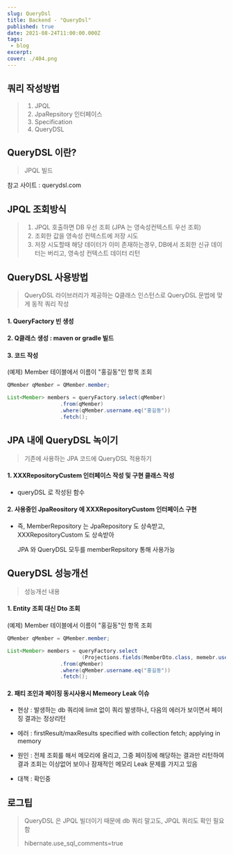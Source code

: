 ```yaml
---
slug: QueryDsl
title: Backend - "QueryDsl"
published: true
date: 2021-08-24T11:00:00.000Z
tags:
 - blog
excerpt: 
cover: ./404.png
---
```




## 쿼리 작성방법

> 1. JPQL
> 2. JpaRepsitory 인터페이스
> 3. Specification
> 4. QueryDSL



## QueryDSL 이란?

> JPQL 빌드
>

참고 사이트 : querydsl.com



## JPQL 조회방식

> 1. JPQL 호출하면 DB 우선 조회 (JPA 는 영속성컨텍스트 우선 조회)
> 2. 조회한 값을 영속성 컨텍스트에 저장 시도
> 3. 저장 시도할때 해당 데이터가 이미 존재하는경우, DB에서 조회한 신규 데이터는 버리고, 영속성 컨텍스트 데이터 리턴



## QueryDSL 사용방법

> QueryDSL 라이브러리가 제공하는 Q클래스 인스턴스로 QueryDSL 문법에 맞게 동적 쿼리 작성

#### 1. QueryFactory 빈 생성

#### 2. Q클래스 생성 : maven or gradle 빌드

#### 3. 코드 작성

(예제) Member 테이블에서 이름이 "홍길동"인 항목 조회

```java
QMember qMember = QMember.member;

List<Member> members = queryFactory.select(qMember)
                 .from(qMember)
                 .where(qMember.username.eq("홍길동"))
                 .fetch();
```



## JPA 내에 QueryDSL 녹이기 

> 기존에 사용하는 JPA 코드에 QueryDSL 적용하기

#### 1. XXXRepositoryCustem 인터페이스 작성 및 구현 클래스 작성

- queryDSL 로 작성된 함수

#### 2. 사용중인 JpaReository 에 XXXRepositoryCustom 인터페이스 구현

- 즉, MemberRepository 는 JpaRepository 도 상속받고, XXXRepositoryCustom 도 상속받아

  JPA 와 QueryDSL 모두를 memberRepsitory 통해 사용가능

  

## QueryDSL 성능개선

> 성능개선 내용

#### 1. Entity 조회 대신 Dto 조회

(예제) Member 테이블에서 이름이 "홍길동"인 항목 조회

```java
QMember qMember = QMember.member;

List<Member> members = queryFactory.select
                        (Projections.fields(MemberDto.class, memebr.username))
                 .from(qMember)
                 .where(qMember.username.eq("홍길동"))
                 .fetch();
```



#### 2. 패티 조인과 페이징 동시사용시 Memeory Leak 이슈

- 현상 : 발생하는 db 쿼리에 limit 없이 쿼리 발생하나, 다음의 에러가 보이면서 페이징 결과는 정상리턴
- 에러 : firstResult/maxResults specified with collection fetch; applying in memory

- 원인 : 전체 조회를 해서 메모리에 올리고, 그중 페이징에 해당하는 결과만 리턴하여 결과 조회는 이상없어 보이나 잠재적인 메모리 Leak 문제를 가지고 있음
- 대책 : 확인중



## 로그팁

> QueryDSL 은 JPQL 빌더이기 때문에 db 쿼리 말고도, JPQL 쿼리도 확인 필요함
>
> hibernate.use_sql_comments=true

